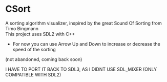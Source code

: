 # CSort
A sorting algorithm visualizer, inspired by the great Sound Of Sorting from Timo Bingmann  
This project uses SDL2 with C++ 
- For now you can use Arrow Up and Down to increase or decrease the speed of the sorting  

(not abandoned, coming back soon)

I HAVE TO PORT IT BACK TO SDL3, AS I DIDNT USE SDL_MIXER (ONLY COMPATIBLE WITH SDL2)
